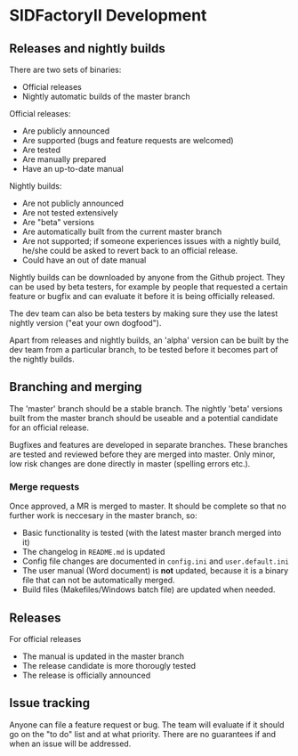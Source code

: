 # SIDFactoryII Development

## Releases and nightly builds

There are two sets of binaries:

- Official releases
- Nightly automatic builds of the master branch

Official releases:

- Are publicly announced
- Are supported (bugs and feature requests are welcomed)
- Are tested
- Are manually prepared
- Have an up-to-date manual

Nightly builds:

- Are not publicly announced
- Are not tested extensively
- Are "beta" versions
- Are automatically built from the current master branch
- Are not supported; if someone experiences issues with a nightly build, he/she
  could be asked to revert back to an official release.
- Could have an out of date manual

Nightly builds can be downloaded by anyone from the Github project. They can
be used by beta testers, for example by people that requested a certain feature
or bugfix and can evaluate it before it is being officially released.

The dev team can also be beta testers by making sure they use the latest nightly
version ("eat your own dogfood").

Apart from releases and nightly builds, an 'alpha' version can be built by the
dev team from a particular branch, to be tested before it becomes part of the
nightly builds.

## Branching and merging

The 'master' branch should be a stable branch. The nightly 'beta' versions built
from the master branch should be useable and a potential candidate for an
official release.

Bugfixes and features are developed in separate branches. These branches are
tested and reviewed before they are merged into master. Only minor, low risk
changes are done directly in master (spelling errors etc.).

### Merge requests

Once approved, a MR is merged to master. It should be complete so that no
further work is neccesary in the master branch, so:

- Basic functionality is tested (with the latest master branch merged into it)
- The changelog in `README.md` is updated
- Config file changes are documented in `config.ini` and `user.default.ini`
- The user manual (Word document) is **not** updated, because it is a binary
  file that can not be automatically merged.
- Build files (Makefiles/Windows batch file) are updated when needed.

## Releases

For official releases

- The manual is updated in the master branch
- The release candidate is more thorougly tested
- The release is officially announced

## Issue tracking

Anyone can file a feature request or bug. The team will evaluate if it should go
on the "to do" list and at what priority. There are no guarantees if and when an
issue will be addressed.
